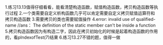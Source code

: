 1.练习13.13值得仔细看看，能看清楚构造函数，赋值构造函数，拷贝构造函数等执行过程
2.一个类需要自定义析构函数几乎可以肯定需要自定义拷贝赋值运算符和拷贝构造函数
3.需要拷贝的类也需要赋值操作
4.error: invalid use of qualified-name  //ans： The definition of the static member can't be inside a function
5.拷贝构造函数因为有构造二字，因此在拷贝初始化的时候是起着构造函数的作用的，看pIndexofTest(7)结果
6.练习13.27不错的题，值得一做